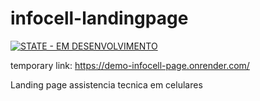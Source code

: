 # infocell-landingpage

[![STATE - EM DESENVOLVIMENTO](https://img.shields.io/badge/STATE-EM_DESENVOLVIMENTO-green)](https://)

temporary link: https://demo-infocell-page.onrender.com/

Landing page assistencia tecnica  em celulares
